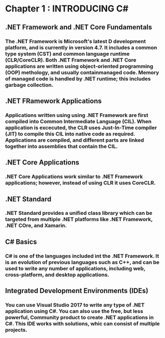 # Chapter 1 : INTRODUCING C#
## .NET Framework and .NET Core Fundamentals
### The .NET Framework is Microsoft's latest D development platform, and is currently in version 4.7. It includes a common type system (CST) and common language runtime (CLR/CoreCLR). Both .NET Framework and .NET Core applications are written using object-oriented programming (OOP) methology, and usually containmanaged code. Memory of managed code is handled by .NET runtime; this includes garbage collection.

## .NET FRamework Applications 
### Applications written using using .NET Framework are first compiled into Common Intermediate Language (CIL). When application is excecuted, the CLR uses Just-In-Time compiler (JIT) to compile this CIL into native code as required. Applications are compiled, and different parts are linked together into assemblies that contain the CIL. 

## .NET Core Applications
### .NET Core Applications work similar to .NET Framework applications; however, instead of using CLR it uses CoreCLR.

## .NET Standard
### .NET Standard provides a unified class library which can be targeted from multiple .NET platforms like .NET Framework, .NET COre, and Xamarin.

## C# Basics
### C# is one of the languages included int the .NET Framework. It is an evolution of previous languages such as C++, and can be used to write any number of applications, including web, cross-platform, and desktop applications.

## Integrated Development Environments (IDEs) 
### You can use Visual Studio 2017 to write any type of .NET application using C#. You can also use the free, but less powerful, Community product to create .NET applications in C#. This IDE works with solutions, whic can consist of multiple projects. 
